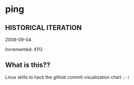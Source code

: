 # ping

## HISTORICAL ITERATION
2008-09-04

Incremented: 4112

## What is this?? 
Linux skills to hack the github commit visualization chart `;-)`
